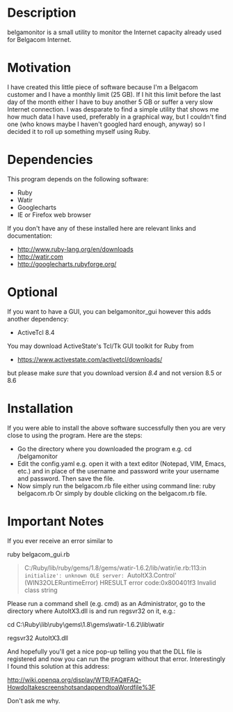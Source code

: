 
Description 
============ 

belgamonitor is a small utility to monitor the Internet capacity already 
used for Belgacom Internet. 

Motivation 
=========== 

I have created this little piece of software because I'm a Belgacom 
customer and I have a monthly limit (25 GB). If I hit this limit before 
the last day of the month either I have to buy another 5 GB or suffer 
a very slow Internet connection. I was desparate to find a simple utility
that shows me how much data I have used, preferably in a graphical way, but
I couldn't find one (who knows maybe I haven't googled hard enough, anyway)
so I decided it to roll up something myself using Ruby.

Dependencies 
============

This program depends on the following software:

* Ruby 
* Watir
* Googlecharts
* IE or Firefox web browser

If you don't have any of these installed here are relevant links and 
documentation:

* http://www.ruby-lang.org/en/downloads
* http://watir.com
* http://googlecharts.rubyforge.org/

Optional
========
If you want to have a GUI, you can belgamonitor_gui however this adds 
another dependency:

* ActiveTcl 8.4

You may download ActiveState's Tcl/Tk GUI toolkit for Ruby from

* https://www.activestate.com/activetcl/downloads/

but please make *sure* that you download version *8.4* and not version 8.5
or 8.6


Installation
============
 
If you were able to install the above software successfully then you are
very close to using the program. Here are the steps:

- Go the directory where you downloaded the program
  e.g. cd /belgamonitor
- Edit the config.yaml
  e.g. open it with a text editor (Notepad, VIM, Emacs, etc.) and
  in place of the username and password write your username and password.
  Then save the file.
- Now simply run the belgacom.rb file either using command line:
  ruby belgacom.rb
  Or simply by double clicking on the belgacom.rb file.

Important Notes
======================================================================== 
If you ever receive an error similar to

ruby belgacom_gui.rb

> C:/Ruby/lib/ruby/gems/1.8/gems/watir-1.6.2/lib/watir/ie.rb:113:in `initialize':
> unknown OLE server: `AutoItX3.Control' (WIN32OLERuntimeError)
>    HRESULT error code:0x800401f3
>      Invalid class string

Please run a command shell (e.g. cmd) as an Administrator, go to the 
directory where AutoItX3.dll is and run regsvr32 on it, e.g.:

cd C:\Ruby\lib\ruby\gems\1.8\gems\watir-1.6.2\lib\watir

regsvr32 AutoItX3.dll

And hopefully you'll get a nice pop-up telling you that the DLL file is
registered and now you can run the program without that error. 
Interestingly I found this solution at this address:

http://wiki.openqa.org/display/WTR/FAQ#FAQ-HowdoItakescreenshotsandappendtoaWordfile%3F

Don't ask me why.
